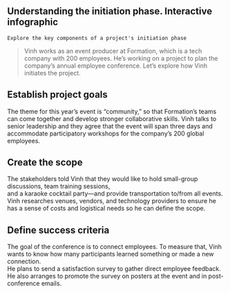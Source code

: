 ## Understanding the initiation phase. Interactive infographic

``Explore the key components of a project's initiation phase``

>Vinh works as an event producer at Formation, which is a tech company with 200 employees. He’s working on a project to plan the company’s annual employee conference. Let’s explore how Vinh initiates the project.




## Establish project goals

The theme for this year’s event is “community,” so that Formation’s teams can come together and develop stronger collaborative skills. 
Vinh talks to senior leadership and they agree that the event will span three days and accommodate participatory workshops for the company’s 200 global employees.

## Create the scope

The stakeholders told Vinh that they would like to hold small-group discussions, team training sessions,  
and a karaoke cocktail party—and provide transportation to/from all events. 
Vinh researches venues, vendors, and technology providers to ensure he has a sense of costs and logistical needs so he can define the scope.

## Define success criteria

The goal of the conference is to connect employees. To measure that, Vinh wants to know how many participants learned something or made a new connection.   
He plans to send a satisfaction survey to gather direct employee feedback.  
He also arranges to promote the survey on posters at the event and in post-conference emails.
